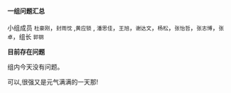 #### 一组问题汇总 

小组成员 `杜豪刚`，`封雨忱` ,`黄应锁` , `潘思佳`，`王旭`，`谢达文`，`杨松`，`张怡哲`，`张志博`，`张卓`，组长 `郭钢`

**目前存在问题**

组内今天没有问题。

可以,很强又是元气满满的一天那!